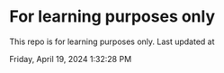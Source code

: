 # For learning purposes only
This repo is for learning purposes only.
Last updated at

Friday, April 19, 2024 1:32:28 PM

